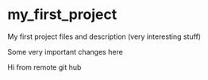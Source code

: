 # my_first_project
My first project files and description (very interesting stuff)

Some very important changes here

Hi from remote git hub
